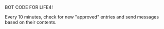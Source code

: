 BOT CODE FOR LIFE4!

Every 10 minutes, check for new "approved" entries and send messages based on their contents.